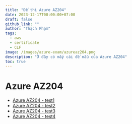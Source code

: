 ```yaml
---
title: "Đề thi Azure AZ204"
date: 2023-12-17T00:00:00+07:00
draft: false
github_link: ""
author: "Thạch Phạm"
tags:
  - aws
  - certificate
  - CLF
image: /images/azure-exam/azureaz204.png
description: "Ở đây có mấy cái đề mẫu của Azure AZ204"
toc: true
---
```

# Azure AZ204
- [Azure AZ204 - test1](Azure-az204-test1.html)
- [Azure AZ204 - test2](Azure-az204-test2.html)
- [Azure AZ204 - test3](Azure-az204-test3.html)
- [Azure AZ204 - test4](Azure-az204-test4.html)
<!-- <html lang="en" class="mdl-js"><head>
    <meta charset="UTF-8">
    <meta http-equiv="X-UA-Compatible" content="IE=edge">
    <meta name="viewport" content="width=device-width, initial-scale=1.0">
    <title>Mục lục | Azure Practice Exams</title>
<body>
    <ul>
        <li><a href="az204-de1.html">az204-de1</a></li>
        <li><a href="az204-de2.html">az204-de2</a></li>
        <li><a href="az204-de3.html">az204-de3</a></li>
        <li><a href="az204-de4.html">az204-de4</a></li>
    </ul>
</body></html> -->
